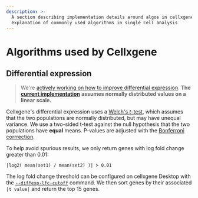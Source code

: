 ```yaml
---
description: >-
  A section describing implementation details around algos in cellxgene - an
  explanation of commonly used algorithms in single cell analysis
---
```


# Algorithms used by Cellxgene

## Differential expression

> We're [actively working on how to improve differential expression](https://github.com/chanzuckerberg/cellxgene/issues/2211). **The** [**current implementation**](https://github.com/chanzuckerberg/cellxgene/blob/6f6634a4d9766a93596674fe42efbcae6ffabea6/backend/czi_hosted/compute/diffexp_generic.py#L42) **assumes normally distributed values on a linear scale.**

Cellxgene's differential expression uses a [Welch's _t_-test](https://en.wikipedia.org/wiki/Welch%27s_t-test), which assumes that the two populations are normally distributed, but may have unequal variance. We use a two-sided t-test against the null hypothesis that the two populations have **equal** means. P-values are adjusted with the [Bonferroni corrrection](https://en.wikipedia.org/wiki/Bonferroni_correction).

To help avoid spurious results, we only return genes with log fold change greater than 0.01:

`|log2( mean(set1) / mean(set2) )| > 0.01`

The log fold change threshold can be configured on cellxgene Desktop with the [`--diffexp-lfc-cutoff`](../desktop/launch.md) command. We then sort genes by their associated `|t value|` and return the top 15 genes.

